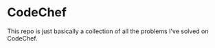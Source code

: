 <h1>CodeChef</h1>
<p>This repo is just basically a collection of all the problems I've solved on CodeChef.</p>
